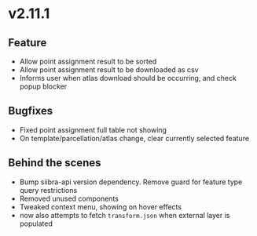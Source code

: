 # v2.11.1

## Feature

- Allow point assignment result to be sorted
- Allow point assignment result to be downloaded as csv
- Informs user when atlas download should be occurring, and check popup blocker

## Bugfixes

- Fixed point assignment full table not showing
- On template/parcellation/atlas change, clear currently selected feature

## Behind the scenes

- Bump siibra-api version dependency. Remove guard for feature type query restrictions
- Removed unused components
- Tweaked context menu, showing on hover effects
- now also attempts to fetch `transform.json` when external layer is populated
